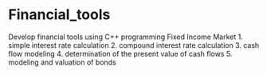 # Financial_tools
Develop financial tools using C++ programming
Fixed Income Market
      1. simple interest rate calculation
      2. compound interest rate calculation
      3. cash flow modeling
      4. determination of the present value of cash flows
      5. modeling and valuation of bonds
